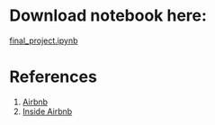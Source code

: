 
# Download notebook here:
[final_project.ipynb](/assets/final_project.ipynb)

# References
1. [Airbnb](https://www.airbnb.com/)
2. [Inside Airbnb](http://insideairbnb.com/)